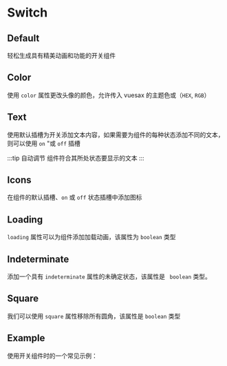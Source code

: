 # Switch

<card>

## Default

<docs-warn />

轻松生成具有精美动画和功能的开关组件

</card>

<card subtitle="Color">

## Color

使用 `color` 属性更改头像的颜色，允许传入 vuesax 的主题色或（`HEX`, `RGB`）

</card>

<card subtitle="Text">

## Text

使用默认插槽为开关添加文本内容，如果需要为组件的每种状态添加不同的文本，则可以使用 `on` "或 `off` 插槽

:::tip 自动调节
  组件符合其所处状态要显示的文本
:::

</card>

<card subtitle="Icons">

## Icons

在组件的默认插槽、`on` 或 `off` 状态插槽中添加图标

</card>

<card subtitle="Loading">

## Loading

`loading` 属性可以为组件添加加载动画，该属性为 `boolean` 类型

</card>

<card subtitle="Indeterminate">

## Indeterminate

添加一个具有 `indeterminate` 属性的未确定状态，该属性是 ` boolean` 类型。

</card>

<card subtitle="Square">

## Square

我们可以使用 `square` 属性移除所有圆角，该属性是 `boolean` 类型

</card>

<card subtitle="Example">

## Example

使用开关组件时的一个常见示例：

</card>

<script setup>
import Api from "../../../../theme/global-components/template/Switch/API.tsx"
</script>

<Api></Api>
